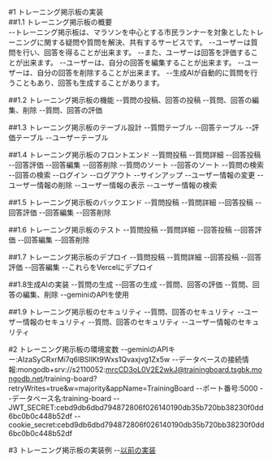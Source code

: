 #1 トレーニング掲示板の実装  
##1.1 トレーニング掲示板の概要  
--トレーニング掲示板は、マラソンを中心とする市民ランナーを対象としたトレーニングに関する疑問や質問を解決、共有するサービスです。
--ユーザーは質問を行い、回答を得ることが出来ます。
--また、ユーザーは回答を評価することが出来ます。
--ユーザーは、自分の回答を編集することが出来ます。
--ユーザーは、自分の回答を削除することが出来ます。
--生成AIが自動的に質問を行うこともあり、回答も生成することがあります。

##1.2 トレーニング掲示板の機能
--質問の投稿、回答の投稿
--質問、回答の編集、削除
--質問、回答の評価

##1.3 トレーニング掲示板のテーブル設計
--質問テーブル
--回答テーブル
--評価テーブル
--ユーザーテーブル

##1.4 トレーニング掲示板のフロントエンド
--質問投稿
--質問詳細
--回答投稿
--回答評価
--回答編集
--回答削除
--質問のソート
--回答のソート
--質問の検索
--回答の検索
--ログイン
--ログアウト
--サインアップ
--ユーザー情報の変更
--ユーザー情報の削除
--ユーザー情報の表示
--ユーザー情報の検索



##1.5 トレーニング掲示板のバックエンド
--質問投稿
--質問詳細
--回答投稿
--回答評価
--回答編集
--回答削除

##1.6 トレーニング掲示板のテスト
--質問投稿
--質問詳細
--回答投稿
--回答評価
--回答編集
--回答削除  

##1.7 トレーニング掲示板のデプロイ
--質問投稿
--質問詳細
--回答投稿
--回答評価
--回答編集
--これらをVercelにデプロイ

##1.8生成AIの実装
--質問の生成
--回答の生成
--質問、回答の評価
--質問、回答の編集、削除
--geminiのAPIを使用

##1.9 トレーニング掲示板のセキュリティ
--質問、回答のセキュリティ
--ユーザー情報のセキュリティ
--質問、回答のセキュリティ
--ユーザー情報のセキュリティ

#2 トレーニング掲示板の環境変数
--geminiのAPIキー:AIzaSyCRxrMi7q6lBSllKt9Wxs1Qvaxjvg1Zx5w
--データベースの接続情報:mongodb+srv://s2110052:mrcCD3oL0V2E2wkJ@trainingboard.tsgbk.mongodb.net/training-board?retryWrites=true&w=majority&appName=TrainingBoard
--ポート番号:5000
--データベース名:training-board
--JWT_SECRET:cebd9db6dbd794872806f026140190db35b720bb38230f0dd6bc0b0c448b52df
--cookie_secret:cebd9db6dbd794872806f026140190db35b720bb38230f0dd6bc0b0c448b52df

#3 トレーニング掲示板の実装例
--[以前の実装](https://training-board-client-wine.vercel.app/)

